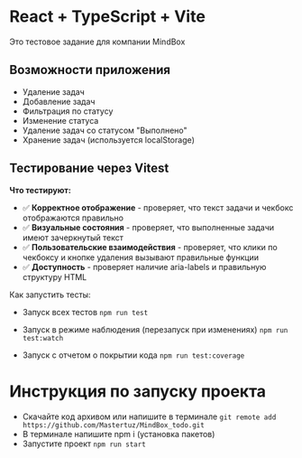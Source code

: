 # React + TypeScript + Vite

Это тестовое задание для компании MindBox

## Возможности приложения
- Удаление задач
- Добавление задач
- Фильтрация по статусу
- Изменение статуса 
- Удаление задач со статусом "Выполнено"
- Хранение задач (используется localStorage)


## Тестирование через Vitest
**Что тестируют:**

- ✅ **Корректное отображение** - проверяет, что текст задачи и чекбокс отображаются правильно
- ✅ **Визуальные состояния** - проверяет, что выполненные задачи имеют зачеркнутый текст
- ✅ **Пользовательские взаимодействия** - проверяет, что клики по чекбоксу и кнопке удаления вызывают правильные функции
- ✅ **Доступность** - проверяет наличие aria-labels и правильную структуру HTML

Как запустить тесты:
- Запуск всех тестов ```npm run test```  

- Запуск в режиме наблюдения (перезапуск при изменениях) ```npm run test:watch```

- Запуск с отчетом о покрытии кода ```npm run test:coverage```


# Инструкция по запуску проекта
-  Скачайте код архивом или напишите в терминале ```git remote add https://github.com/Mastertuz/MindBox_todo.git```
-  В терминале напишите npm i (установка пакетов)
-  Запустите проект ```npm run start```

